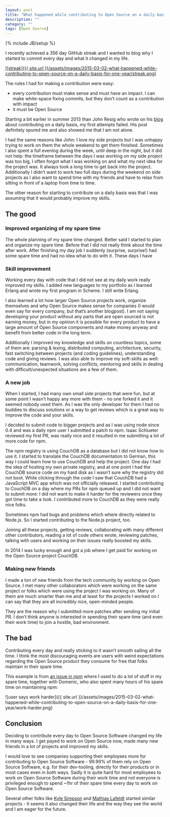 ```yaml
---
layout: post
title: "What happened while contributing to Open Source on a daily basis for one year"
description: ""
category: ""
tags: [Open Source]
---
```

{% include JB/setup %}

I recently achieved a 356 day GitHub streak and I wanted to blog why I started to commit every day and what it changed in my life.

[![streak]({{ site.url }}/assets/images/2015-03-02-what-happened-while-contributing-to-open-source-on-a-daily-basis-for-one-year/streak.png)](https://github.com/robertkowalski)

The rules I had for making a contribution were easy:

 - every contribution must make sense and must have an impact. I can make white-space fixing commits, but they don’t count as a contribution with impact
 - it must be Open Source

Starting a bit earlier in summer 2013 than John Resig who wrote on his [blog](http://ejohn.org/blog/write-code-every-day/) about contributing on a daily basis, my first attempts failed. His post definitely spured me and also showed me that I am not alone.

I had the same reasons like John: I love my side projects but I was unhappy trying to work on them the whole weekend to get them finished. Sometimes I also spent a full evening during the week, until deep in the night, but it did not help: the timeframe between the days I was working on my side project was too big, I often forgot what I was working on and what my next idea for the project was. It always took a long time to get back into the project. Additionally I didn’t want to work two full days during the weekend on side projects as I also want to spend time with my friends and have to relax from sitting in front of a laptop from time to time.

The other reason for starting to contribute on a daily basis was that I was assuming that it would probably improve my skills.


## The good

### Improved organizing of my spare time

The whole planning of my spare time changed. Better said I started to plan and organize my spare time. Before that I did not really think about the time after work. After finishing my day job I suddenly (surprise, surprise!) had some spare time and had no idea what to do with it. These days I have

### Skill improvement

Working every day with code that I did not see at my daily work really improved my skills. I added new languages to my portfolio as I learned Erlang and wrote my first program in Scheme. I still write Erlang.

I also learned a lot how larger Open Source projects work, organize themselves and why Open Source makes sense for companies (I would even say for every company, but that’s another blogpost). I am not saying developing your product without any parts that are open sourced is not earning money, but in my opinion it is possible for every product to have a large amount of Open Source components and make money anyway and benefit from better code in the long term.

Additionally I improved my knowledge and skills on countless topics, some of them are: parsing & lexing, distributed computing, architecture, security, fast switching between projects (and coding guidelines), understanding code and giving reviews. I was also able to improve my soft-skills as well: communication, teamwork, solving conflicts, mentoring and skills in dealing with difficult/unexpected situations are a few of them.

### A new job

When I started, I had many own small side projects that were fun, but at some point I wasn’t happy any more with them - no one forked it and it seemed nobody used them. As I was the only developer for them I had no buddies to discuss solutions or a way to get reviews which is a great way to improve the code and your skills.

I decided to submit code to bigger projects and as I was using node since 0.4 and was a daily npm user I submitted a patch to npm. Isaac Schlueter reviewed my first PR, was really nice and it resulted in me submitting a lot of more code for npm.

The npm registry is using CouchDB as a database but I did not know how to use it. I started to translate the CouchDB documentation to German, this way I could learn how to use CouchDB and help the project. One day I had the idea of hosting my own private registry, and at one point I had the CouchDB source code on my hard disk as I wasn’t sure why the registry did not boot. While clicking through the code I saw that CouchDB had a JavaScript MVC app which was not officially released. I started contributing to CouchDB on a day where my PRs for npm queued up and I did not want to submit more: I did not want to make it harder for the reviewers once they got time to take a look. I contributed more to CouchDB as they were really nice folks.

Sometimes npm had bugs and problems which where directly related to Node.js. So I started contributing to the Node.js project, too.

Joining all these projects, getting reviews, collaborating with many different other contributors, reading a lot of code others wrote, reviewing patches, talking with users and working on their issues really boosted my skills.

In 2014 I was lucky enough and got a job where I get paid for working on the Open Source project CouchDB.

### Making new friends

I made a ton of new friends from the tech community by working on Open Source. I met many other collaborators which were working on the same project or folks which were using the project I was working on. Many of them are much smarter than me and at least for the projects I worked on I can say that they are all incredibly nice, open-minded people.

They are the reason why I submitted more patches after sending my initial PR. I don’t think anyone is interested in spending their spare time (and even their work time) to join a hostile, bad environment.

## The bad

Contributing every day and really sticking to it wasn’t smooth sailing all the time. I think the most discouraging events are users with weird expectations regarding the Open Source product they consume for free that folks maintain in their spare time.

This example is from [an issue in npm](https://github.com/npm/npm/issues/2568) where I used to do a lot of stuff in my spare time, together with Domenic, who also spent many hours of his spare time on maintaining npm:

![user says work harder]({{ site.url }}/assets/images/2015-03-02-what-happened-while-contributing-to-open-source-on-a-daily-basis-for-one-year/work-harder.png)


## Conclusion

Deciding to contribute every day to Open Source Software changed my life in many ways. I get payed to work on Open Source now, made many new friends in a lot of projects and improved my skills.

I would love to see companies supporting their employees more for contributing to Open Source Software - 99.99% of them rely on Open Source Software, e.g. for their dev-tooling, directly for their products or in most cases even in both ways. Sadly it is quite hard for most employees to work on Open Source Software during their work time and not everyone is privileged enough to spend ~1hr of their spare time every day to work on Open Source Software.

Several other folks like [Kyle Simpson](http://blog.getify.com/learned-on-a-1-year-github-streak/) and [Mathias Lafeldt](http://mlafeldt.github.io/blog/write-every-day/) started similar projects - it seems it also changed their life and the way they see the world and I am eager for the future.
